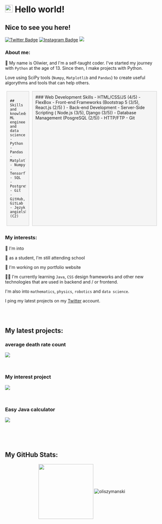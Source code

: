 # <img src="https://media.giphy.com/media/hvRJCLFzcasrR4ia7z/giphy.gif" width="25px"> Hello world!

## Nice to see you here! 

[![Twitter Badge](https://img.shields.io/badge/-Twitter-00acee?style=flat-square&logo=Twitter&logoColor=white)](https://twitter.com/oliszymanski)
[![Instagram Badge](https://img.shields.io/badge/-Instagram-e4405f?style=flat-square&logo=Instagram&logoColor=white)](https://instagram.com/olii._pv/)
![](https://komarev.com/ghpvc/?username=Piotrek-hub&color=ff69b4)


### About me:
🚀 My name is Oliwier, and I'm a self-taught coder. I've started my journey with `Python` at the age of 13. 
Since then, I make projects with Python.

Love using SciPy tools (`Numpy`, `Matplotlib` and `Pandas`) to create useful algorythms and tools that can help others.




<div class="skills">
  
  <div class="column">
  
    ## Skills and knowledge:
    ML engineering and data science:
    - Python    
    - Pandas   
    - Matplotlib   
    - Numpy  
    - Tensorflow  
    - SQL  
    - PostgreSQL 
    - Git   
    - GitHub, GitLab
    - Język angielski (C2)
  
  </div>

  <div class="column">
    ### Web Development Skills
    - HTML/CSS/JS (4/5)
    - FlexBox
    - Front-end Frameworks (Bootstrap 5 (3/5), React.js (2/5) ) 
    - Back-end Development
    - Server-Side Scripting ( Node.js (3/5), Django (3/5))
    - Database Management (PosgreSQL (2/5))
    - HTTP/FTP  
    - Git
  
  </div>

</div>

<style>
  .skills {
    display: flex;
    justify-content: space-between;
  }

  .column {
    flex: 1;
    padding: 10px;
    border: 1px solid #ccc;
    margin: 5px;
    background-color: #f5f5f5;
  }

  /* Style the skill lists */
  .column ul {
    list-style-type: disc;
    margin-left: 20px;
  }

  /* Style the headings */
  .column h3 {
    font-size: 18px;
    text-align: center;
    margin-bottom: 10px;
  }
</style>

### My interests:
🔭 I'm into

🏫 as a student, I'm still attending school

🔭 I'm working on my portfolio website

👩‍💻 I'm currently learning `Java`, `CSS` design frameworks and other new technologies that are used in backend and / or
frontend.

I'm also into `mathematics`, `physics`, `robotics` and `data science`.

I ping my latest projects on my <a href='https://twitter.com/oliszymanski'>Twitter</a> account.


<br><br>




## My latest projects:



### average death rate count
[![](https://github-readme-stats.vercel.app/api/pin/?username=oliszymanski&repo=Average-Death-Rate&hide_border=true&theme=monokai&cache_seconds=7200&border_radius=8&show_owner=false)](https://github.com/oliszymanski/Average-Death-Rate)



<br>

### My interest project
[![](https://github-readme-stats.vercel.app/api/pin/?username=oliszymanski&repo=Count-DNA-Nucleotides&hide_border=true&theme=monokai&cache_seconds=7200&border_radius=8&show_owner=false)](https://github.com/oliszymanski/Count-DNA-Nucleotides)



<br>

### Easy Java calculator
[![](https://github-readme-stats.vercel.app/api/pin/?username=oliszymanski&repo=Easy-calculator&hide_border=true&theme=monokai&cache_seconds=7200&border_radius=8&show_owner=false)](https://github.com/oliszymanski/Easy-calculator)

<br><br><br>

## My GitHub Stats:

<center>
<img align="center" height="180em" src="https://github-readme-stats.vercel.app/api/top-langs/?username=oliszymanski&exclude_repo=KNN-Image-Classification&show_icons=true&hide_border=true&layout=compact&langs_count=8&theme=monokai"/>

<img align="center" src="https://github-readme-stats.vercel.app/api?username=oliszymanski&show_icons=true&theme=monokai&hide_border=true" alt="oliszymanski" />
</center>
